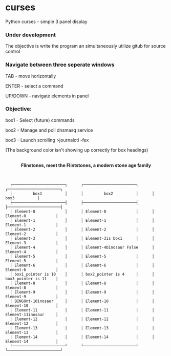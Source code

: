 # curses
Python curses - simple 3 panel display

<h3>Under development</h3>
<p>The objective is write the program an simultaneously utilize gitub for source control</p>

<h3>Navigate between three seperate windows</h3>
<p>TAB - move horizontally</p>
<p>ENTER - select a command</p>
<p>UP/DOWN - navigate elements in panel</p>

<h3>Objective:</h3>
<p>box1 - Select (future) commands</p>
<p>box2 - Manage and poll dnsmasq service</p>
<p>box3 - Launch scrolling >journalctl -fex</p>
(The background color isn't showing up correctly for box headings)
<br>
<br>


<p align="center">
<b>Flinstones, meet the Flintstones, a modern stone age family</b>
</p>
<br>

      ┌───────────────────────┐      ┌───────────────────────┐      ┌───────────────────────┐
      │         box1          │      │         box2          │      │         box3          │
      ├───────────────────────┤      ├───────────────────────┤      ├───────────────────────┤
      │ Element-0             │      │ Element-0             │      │ Element-0             │
      │ Element-1             │      │ Element-1             │      │ Element-1             │
      │ Element-2             │      │ Element-2             │      │ Element-2             │
      │ Element-3             │      │ Element-3is box1      │      │ Element-3             │
      │ Element-4             │      │ Element-4Dinosaur False      │ Element-4             │
      │ Element-5             │      │ Element-5             │      │ Element-5             │
      │ Element-6             │      │ Element-6             │      │ Element-6             │
      │ box1_pointer is 10    │      │ box2_pointer is 4     │      │ box3_pointer is 11    │
      │ Element-8             │      │ Element-8             │      │ Element-8             │
      │ Element-9             │      │ Element-9             │      │ Element-9             │
      │ BINGOnt-10inosaur     │      │ Element-10            │      │ Element-10            │
      │ Element-11            │      │ Element-11            │      │ Element-11inosaur     │
      │ Element-12            │      │ Element-12            │      │ Element-12            │
      │ Element-13            │      │ Element-13            │      │ Element-13            │
      │ Element-14            │      │ Element-14            │      │ Element-14            │
      └───────────────────────┘      └───────────────────────┘      └───────────────────────┘

